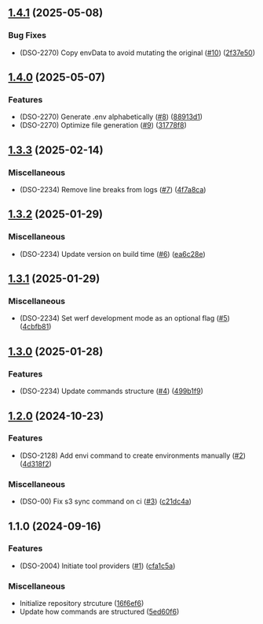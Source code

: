 

## [1.4.1](https://github.com/gbh-tech/envi/compare/v1.4.0...v1.4.1) (2025-05-08)


### Bug Fixes

* (DSO-2270) Copy envData to avoid mutating the original ([#10](https://github.com/gbh-tech/envi/issues/10)) ([2f37e50](https://github.com/gbh-tech/envi/commit/2f37e5065cd747e63bd108549daeb7a701bf10be))

## [1.4.0](https://github.com/gbh-tech/envi/compare/v1.3.3...v1.4.0) (2025-05-07)


### Features

* (DSO-2270) Generate .env alphabetically ([#8](https://github.com/gbh-tech/envi/issues/8)) ([88913d1](https://github.com/gbh-tech/envi/commit/88913d15fdf18577aa235b75b8cd059aacd140ce))
* (DSO-2270) Optimize file generation ([#9](https://github.com/gbh-tech/envi/issues/9)) ([31778f8](https://github.com/gbh-tech/envi/commit/31778f88d3439b96c6dc004ab6c093e42062753a))

## [1.3.3](https://github.com/gbh-tech/envi/compare/v1.3.2...v1.3.3) (2025-02-14)


### Miscellaneous

* (DSO-2234) Remove line breaks from logs ([#7](https://github.com/gbh-tech/envi/issues/7)) ([4f7a8ca](https://github.com/gbh-tech/envi/commit/4f7a8ca4c78c1a6407826027cdfce0352811d4b3))

## [1.3.2](https://github.com/gbh-tech/envi/compare/v1.3.1...v1.3.2) (2025-01-29)


### Miscellaneous

* (DSO-2234) Update version on build time ([#6](https://github.com/gbh-tech/envi/issues/6)) ([ea6c28e](https://github.com/gbh-tech/envi/commit/ea6c28e66c50e2351041eca4c6d8bac0fb32de15))

## [1.3.1](https://github.com/gbh-tech/envi/compare/v1.3.0...v1.3.1) (2025-01-29)


### Miscellaneous

* (DSO-2234) Set werf development mode as an optional flag ([#5](https://github.com/gbh-tech/envi/issues/5)) ([4cbfb81](https://github.com/gbh-tech/envi/commit/4cbfb815fc3f4f4b29992cd9c9d6a1d317c955e6))

## [1.3.0](https://github.com/gbh-tech/envi/compare/v1.2.0...v1.3.0) (2025-01-28)


### Features

* (DSO-2234) Update commands structure ([#4](https://github.com/gbh-tech/envi/issues/4)) ([499b1f9](https://github.com/gbh-tech/envi/commit/499b1f92513a18066611945a653860d9ced06f73))

## [1.2.0](https://github.com/gbh-tech/envi/compare/v1.1.0...v1.2.0) (2024-10-23)


### Features

* (DSO-2128) Add envi command to create environments manually ([#2](https://github.com/gbh-tech/envi/issues/2)) ([4d318f2](https://github.com/gbh-tech/envi/commit/4d318f274c23e53424dad99dd08d685d24dd9b65))


### Miscellaneous

* (DSO-00) Fix s3 sync command on ci ([#3](https://github.com/gbh-tech/envi/issues/3)) ([c21dc4a](https://github.com/gbh-tech/envi/commit/c21dc4a18ed86cf3f3fe9c2cd2fd003198df23a8))

## 1.1.0 (2024-09-16)


### Features

* (DSO-2004) Initiate tool providers ([#1](https://github.com/gbh-tech/envi/issues/1)) ([cfa1c5a](https://github.com/gbh-tech/envi/commit/cfa1c5a018a02780be7ce30c28817ec175094b0c))


### Miscellaneous

* Initialize repository strcuture ([16f6ef6](https://github.com/gbh-tech/envi/commit/16f6ef67f8c6a75fea6d5f13d187dc99c44c69c3))
* Update how commands are structured ([5ed60f6](https://github.com/gbh-tech/envi/commit/5ed60f64cd6bdab4d9663131347b1296985fe4ce))
